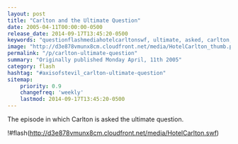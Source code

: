 ```yaml
---
layout: post
title: "Carlton and the Ultimate Question"
date: 2005-04-11T00:00:00-0500
release_date: 2014-09-17T13:45:20-0500
keywords: "questionflashmediahotelcarltonswf, ultimate, asked, carlton, episode"
image: "http://d3e878vmunx8cm.cloudfront.net/media/HotelCarlton_thumb.png"
permalink: "/p/carlton-ultimate-question"
summary: "Originally published Monday April, 11th 2005"
category: flash
hashtag: "#axisofstevil_carlton-ultimate-question"
sitemap:
    priority: 0.9
    changefreq: 'weekly'
    lastmod: 2014-09-17T13:45:20-0500
---
```


The episode in which Carlton is asked the ultimate question.

!#flash(http://d3e878vmunx8cm.cloudfront.net/media/HotelCarlton.swf)
